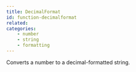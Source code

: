 ```yaml
---
title: DecimalFormat
id: function-decimalformat
related:
categories:
    - number
    - string
    - formatting
---
```


Converts a number to a decimal-formatted string.
